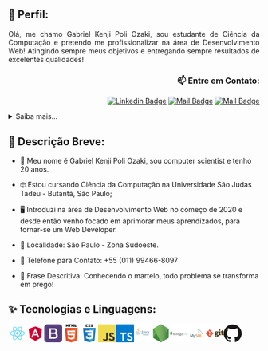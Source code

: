 ## :rocket: <strong> Perfil: </strong>

<p align="justify" font-size="40px">Olá, me chamo Gabriel Kenji Poli Ozaki, sou estudante de Ciência da Computação e pretendo me profissionalizar na área de Desenvolvimento Web! Atingindo sempre meus objetivos e entregando sempre resultados de excelentes qualidades! </p>

<div align="right">

### 📫 <strong> Entre em Contato: </strong>


[![Linkedin Badge](https://img.shields.io/badge/-Gabriel_Kenji_Poli_Ozaki-0e76a8?style=flat&labelColor=0e76a8&logo=linkedin&logoColor=white)](https://www.linkedin.com/in/wdkenji/)  [![Mail Badge](https://img.shields.io/badge/-@biel.kenjii-C63381?style=flat&labelColor=C63381&logo=instagram&logoColor=white)](https://www.instagram.com/biel.kenjii/)  [![Mail Badge](https://img.shields.io/badge/-g.kenjiJS-c0392b?style=flat&labelColor=c0392b&logo=gmail&logoColor=white)](mailto:g.kenjiJS@gmail.com)

</div>

<details>
<summary>
    Saiba mais...
</summary>

<br>

<p align="jusfity"> ... </p>
    
</details>

## 📖 Descrição Breve:

- :boy: Meu nome é Gabriel Kenji Poli Ozaki, sou computer scientist e tenho 20 anos.

- 🤓 Estou cursando Ciência da Computação na Universidade São Judas Tadeu - Butantã, São Paulo;

- 🖥️ Introduzi na área de Desenvolvimento Web no começo de 2020 e desde então venho focado em aprimorar meus aprendizados, para tornar-se um Web Developer.

- 📍 Localidade: São Paulo - Zona Sudoeste.

- 📲 Telefone para Contato: +55 (011) 99466-8097

- 💬 Frase Descritiva: Conhecendo o martelo, todo problema se transforma em prego!

## :sparkles: <strong> Tecnologias e Linguagens: </strong>

<img align="left" alt="React" width="36px" src="https://raw.githubusercontent.com/github/explore/80688e429a7d4ef2fca1e82350fe8e3517d3494d/topics/react/react.png"/>

<img align="left" alt="Angular" width="36px" src="https://raw.githubusercontent.com/github/explore/80688e429a7d4ef2fca1e82350fe8e3517d3494d/topics/angular/angular.png"/>

<img align="left" alt="Bootstrap" width="36px" src="https://raw.githubusercontent.com/github/explore/78df643247d429f6cc873026c0622819ad797942/topics/bootstrap/bootstrap.png"/>

<img align="left" alt="HTML5" width="36px" src="https://raw.githubusercontent.com/github/explore/80688e429a7d4ef2fca1e82350fe8e3517d3494d/topics/html/html.png"/>

<img align="left" alt="CSS3" width="36px" src="https://raw.githubusercontent.com/github/explore/80688e429a7d4ef2fca1e82350fe8e3517d3494d/topics/css/css.png"/>

<img align="left" alt="JavaScript" width="36px" src="https://raw.githubusercontent.com/github/explore/78df643247d429f6cc873026c0622819ad797942/topics/javascript/javascript.png"/>

<img align="left" alt="TypeScript" width="36px" src="https://raw.githubusercontent.com/github/explore/78df643247d429f6cc873026c0622819ad797942/topics/typescript/typescript.png"/>

<img align="left" alt="Java" width="36px" src="https://raw.githubusercontent.com/github/explore/78df643247d429f6cc873026c0622819ad797942/topics/java/java.png"/>

<img align="left" alt="Node.js" width="36px" src="https://raw.githubusercontent.com/github/explore/80688e429a7d4ef2fca1e82350fe8e3517d3494d/topics/nodejs/nodejs.png"/>

<img align="left" alt="MongoDB" width="36px" src="https://raw.githubusercontent.com/github/explore/80688e429a7d4ef2fca1e82350fe8e3517d3494d/topics/mongodb/mongodb.png" />

<img align="left" alt="MySQL" width="36px" src="https://raw.githubusercontent.com/github/explore/78df643247d429f6cc873026c0622819ad797942/topics/mysql/mysql.png"/>

<img align="left" alt="Git" width="36px" src="https://raw.githubusercontent.com/github/explore/80688e429a7d4ef2fca1e82350fe8e3517d3494d/topics/git/git.png" />

<img align="left" alt="GitHub" width="36px" src="https://raw.githubusercontent.com/github/explore/78df643247d429f6cc873026c0622819ad797942/topics/github/github.png" />


